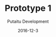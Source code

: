 ---
title: 'Prototype 1'
footer: d27bd9b77239ed4ed6384199c0867d749f549842
sections:
    -
        template: banner
        text: '# Sport - FrolleyBee'
        color: '#edc9d5'
        theme: light
    -
        template: richTextSection
        text: "<iframe allowfullscreen=\"true\" frameborder=\"0\" height=\"569\" mozallowfullscreen=\"true\" src=\"https://docs.google.com/presentation/d/e/2PACX-1vR8oVyDCdQ_fbiVJM_216nHMtLE8dx3KZAznr4qEU0GydQNY0fchEwiM1nBOX1AKZIWIuGU5GsvNf2h/embed?start=false&amp;loop=false&amp;delayms=3000\" webkitallowfullscreen=\"true\" width=\"960\"></iframe>\n\n### What makes a sport?\n\nIf chess is considered a sport, then certainly sport does not equal\_physically intensive activities. We agreed on two major understandings of sport, one being physical movement or training, where it can be done by\_only one person (e.g. running), the other is more socially oriented: a sport should involve social interactions, within a team, with other teams, and with an\_audience. Taking the features of commonly accepted sport, we decided to make a inter-group sport that requires sensory-motor skill, a sport that is both cooperative, competitive, skill based, spectatable, and involve physical movements. To ensure that players compete on skills instead of luck, we want the game to require precision.\n\n### A safe experience\n\nAs many of us are not very into traditional competitive i<span class=\"fontstyle0\">nter-group</span> sports, we decided to explore how we can make a version that appeals to people who do not enjoy competitive sports. We identified safety as our major design guildline as it might be one major reason that this group does not enjoying these sports. It could be too intimidating when other players can get aggressive and they don't feel safe.\n\nWe then considered technologies (materials/equipment) and picked frisbee, because it offers a different interaction experience from\_a ball. It can change direction, making it harder to predict where the frisbee\_would land, and offer more ways to manuever and trick other players. To make the sport safe, it should discourage physical touch and attacks. In our sport, the goalkeeper should catch the frisbee instead of blocking it, and the goal attempts are made by members from the same team, so we predict the throw to be less aggressive than if they were to shoot at the opponent's goalkeeper. The arena space is divided by team, which means that players will not move in an area where there are opponent team members. This also lowers the risk of physical contact or conflicts. On the arena we included a fast zone between the two teams respective zones to avoid players to enter into direct physical contact. We also wanted the sport to be welcoming and easy to new players, which is important for a new sport to gain player acceptance and willingness to try. We limited ourselves to simple equipment, and low requirements on the arena and number of players. Therefore we decided to make 2 teams of 4 people to play the game, the arena is subsequently relatively small giving a higher chance of players catching the frisbee. All equipment needed is just a frisbee and a court.\n\nSeveral rules are implemented. Players are not allowed to move after they have gotten the frisbee in hand, this strengthens the requirement of precision as players have to be able to throw the frisbee in positions that are difficult. This rule also promotes strategy, planning and communication with team members in when to pass the frisbee and where they should stand. Players have to throw the frisbee to pass it onto a team member instead of just handing it over. This forces players to exercise their frisbee throwing skill. We added some more rules after playtesting the game, as we discovered confusing situations and conflicts, and it was necessary to make the rules clearer and more fair. For example, players should not block the frisbee when the goalkeeper is serving, because it will give an advantage to the opposing team and it causes conflict. We did another play test and comments are quite positive, testers had a good experience and it wasn't too physically demanding. They also mentioned that they feel that the game requires higher frisbee skill than they currently have. It would seem that some of the design goals are reached and we started to polish the rules to make it fair and thorough to encounter most frequently happening situations.\n\n<iframe allowfullscreen=\"\" frameborder=\"0\" height=\"315\" src=\"https://www.youtube.com/embed/cs2bNz3ahg4\" width=\"560\"></iframe>\n\n### Too safe?\n\nAt this point the sport we came up with was a very calm and peaceful peaceful one, as intended: slow paced, discourages aggression and involves limited physical movement and contact. However, because of the reduced risk, we eliminated a great deal of tension and excitement in the player experience.\n\nThe attempt to make the game non-aggressive has taken away the tension. Besides that, other design decisions we have made have given us limitations. The small team size has limited strategy making and number of actions in each game, the small arena size has also limited actions and made moves very predictable. Lastly, lack of game equipment has limited the complexity of the game.\n\nWhile the sport can be good for casual playing and socializing due to its low commitment requirement and easy set up, players who seek risk and danger are excluded. There is also a worry over how spectatable the game would be, when movements are limited.\n\nHowever, it is worth noting that based on play test responses, the core gameplay (throwing a frisbee and catching it in a group) is pleasurable. The core interaction could be kept to be improved and expanded.\n\n### Improvements - where should we go?\n\nFirst thing we should look into is whether to keep the player experience, if we were to keep it as a social play experience, the sport could benefit from being seen as a slow, calm, peaceful, social activity. It would be more suitable to be played with social focus, for example as a ice breaking game, a chance to hangout and socialize with others, or in a more formal context,a bit like golf.\n\nThe slow speed and low physical requirements in our sport could appeal to those who are not in very good shape. Similar to golf, it can pretty much be a sport one can play their entire life even when in poorer physical conditions. To further strengthen this appeal, the sport could be situated in the nature, making it more relaxing. The game should also be longer, and possibly even less physically demanding, like eliminating the running in the start of the game.The goalkeeping area can be smaller so the goalkeeper would run less. The sport should also allow for pause and resume so players can take a break when they are tired. Goals or targets could also be added as extra challenges to promote the slow pace by being more skill focused. A final suggestion could be adding freezing mechanic, where players are not allowed to move when a player is making a goal attempt. This would mean that the game is less real time or quick reaction and more about aiming and throwing through obstacles.\n\nHowever, If we are to make the sport more fast-pace, more similar to football, volleyball and basketball, we should bring back the tension by introducing more actions. Instead of freezing players to save them from running, we could promote more movement by allowing players to be in the same zone once the match has started, and only limit their location when they need to make a goal attempt. The last limitation ensures that a player needs to pass the frisbee to a team member when she is too close to the goalkeeper, and with more passes the actions in the arena become more complicated and possibly more exciting to watch. To make the match more intense with more movements, the team size should be much bigger (15+) and the arena should also be big enough to provide some distance between players.\n\n### More on what is sport\n\nAfter making our prototype, I did some more research on sport and it led me to another perspective. It seems to me that what makes a sport is highly related to people than just the game itself. According to Australian Sports Commission , a sport has to be \"generally accepted as being a sport\". Other keywords than the ones I have seen are \"shared and known\", \"rule customs\". There are also a lot of concerns about the social, economical and cultural impact of sports. There are huge communities in most sports with official organisations controlling and developing the sports, where they determining the rules.\n\nFrom this viewpoint, more games can be sports, but what is important is whether such games offer enough interest and room for the participants and the public to share and form organisations to develop them into commonly accepted sports. One important factor is spectatorship because it help spreading the game to a larger audience and allows them to share the experience.\n\nWith this information, I would imagine that if our sport should be a more golf-like experience, the factor of success to become a commonly accepted sport would be more focused internally among participants, and the sport should provide social, lifestyle and well-being enhancements. On the other hand, if our sport should be more volleyball like, the importance of spectatorship and the mass public is much higher than in golf."
meta:
    id: c77fce72a07c9a39a2881353d0351f90b4f54efa
    parentId: f8d133111ad5ddad52a465c47d7cdbef5923fc8d
    language: en
date: '2016-12-3'
author: 'Putaitu Development'
permalink: /prototype-1/
layout: sectionPage
---